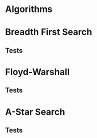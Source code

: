 

# Algorithms

# Breadth First Search
## Tests

# Floyd-Warshall
## Tests


# A-Star Search
## Tests
